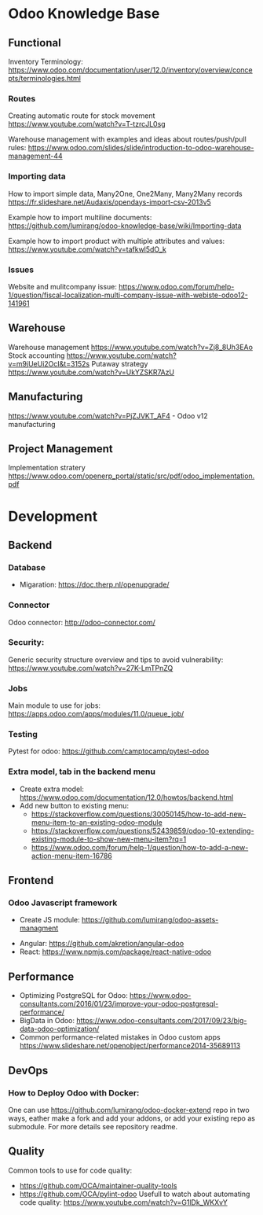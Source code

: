 # Odoo Knowledge Base

## Functional 
Inventory Terminology: https://www.odoo.com/documentation/user/12.0/inventory/overview/concepts/terminologies.html 

### Routes
Creating automatic route for stock movement https://www.youtube.com/watch?v=T-tzrcJL0sg

Warehouse management with examples and ideas about routes/push/pull rules: https://www.odoo.com/slides/slide/introduction-to-odoo-warehouse-management-44

### Importing data

How to import simple data, Many2One, One2Many, Many2Many records https://fr.slideshare.net/Audaxis/opendays-import-csv-2013v5

Example how to import multiline documents: https://github.com/lumirang/odoo-knowledge-base/wiki/Importing-data

Example how to import product with multiple attributes and values: https://www.youtube.com/watch?v=tafkwl5dO_k


### Issues
Website and mulitcompany issue:
https://www.odoo.com/forum/help-1/question/fiscal-localization-multi-company-issue-with-webiste-odoo12-141961

## Warehouse

Warehouse management https://www.youtube.com/watch?v=Zj8_8Uh3EAo
Stock accounting https://www.youtube.com/watch?v=m9jUeUi2OcI&t=3152s
Putaway strategy https://www.youtube.com/watch?v=UkYZSKR7AzU

## Manufacturing

https://www.youtube.com/watch?v=PjZJVKT_AF4 - Odoo v12 manufacturing


## Project Management

Implementation stratery https://www.odoo.com/openerp_portal/static/src/pdf/odoo_implementation.pdf


# Development

## Backend
### Database
* Migaration: https://doc.therp.nl/openupgrade/
### Connector
Odoo connector: http://odoo-connector.com/

### Security:
Generic security structure overview and tips to avoid vulnerability:
https://www.youtube.com/watch?v=27K-LmTPnZQ

### Jobs
Main module to use for jobs: https://apps.odoo.com/apps/modules/11.0/queue_job/

### Testing
Pytest for odoo: https://github.com/camptocamp/pytest-odoo

### Extra model, tab in the backend menu
 * Create extra model: https://www.odoo.com/documentation/12.0/howtos/backend.html
 * Add new button to existing menu:
   * https://stackoverflow.com/questions/30050145/how-to-add-new-menu-item-to-an-existing-odoo-module
   * https://stackoverflow.com/questions/52439859/odoo-10-extending-existing-module-to-show-new-menu-item?rq=1
   * https://www.odoo.com/forum/help-1/question/how-to-add-a-new-action-menu-item-16786

## Frontend
### Odoo Javascript framework
- Create JS module: https://github.com/lumirang/odoo-assets-managment
* Angular: https://github.com/akretion/angular-odoo
* React: https://www.npmjs.com/package/react-native-odoo

## Performance
* Optimizing PostgreSQL for Odoo: https://www.odoo-consultants.com/2016/01/23/improve-your-odoo-postgresql-performance/
* BigData in Odoo: https://www.odoo-consultants.com/2017/09/23/big-data-odoo-optimization/
* Common performance-related mistakes in Odoo custom apps https://www.slideshare.net/openobject/performance2014-35689113

## DevOps
### How to Deploy Odoo with Docker:
  One can use https://github.com/lumirang/odoo-docker-extend repo in two ways, eather make a fork and add your addons, or add your existing repo as submodule. For more details see repository readme.
  
## Quality
Common tools to use for code quality:
* https://github.com/OCA/maintainer-quality-tools
* https://github.com/OCA/pylint-odoo
Usefull to watch about automating code quality:
https://www.youtube.com/watch?v=G1lDk_WKXvY

